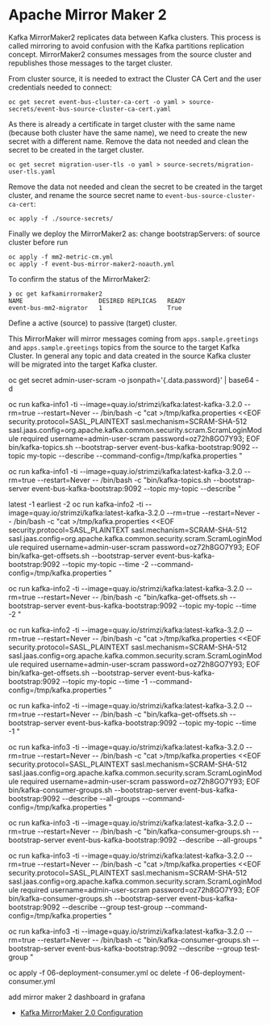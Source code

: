 # Apache Mirror Maker 2

Kafka MirrorMaker2 replicates data between Kafka clusters. This process is called mirroring to avoid
confusion with the Kafka partitions replication concept. MirrorMaker2 consumes messages from the
source cluster and republishes those messages to the target cluster.

From cluster source, it is needed to extract the Cluster CA Cert and the user credentials needed
to connect:

```shell
oc get secret event-bus-cluster-ca-cert -o yaml > source-secrets/event-bus-source-cluster-ca-cert.yaml
```

As there is already a certificate in target cluster with the same name (because both cluster have the
same name), we need to create the new secret with a different name. Remove the data not needed and
clean the secret to be created in the target cluster.

```shell
oc get secret migration-user-tls -o yaml > source-secrets/migration-user-tls.yaml
```

Remove the data not needed and clean the secret to be created in the target cluster, and rename the
source secret name to `event-bus-source-cluster-ca-cert`:

```shell
oc apply -f ./source-secrets/
```

Finally we deploy the MirrorMaker2 as: change bootstrapServers: of source cluster before run

```shell
oc apply -f mm2-metric-cm.yml
oc apply -f event-bus-mirror-maker2-noauth.yml
```

To confirm the status of the MirrorMaker2:

```shell
❯ oc get kafkamirrormaker2
NAME                     DESIRED REPLICAS   READY
event-bus-mm2-migrator   1                  True
```

Define a active (source) to passive (target) cluster.

This MirrorMaker will mirror messages coming from `apps.sample.greetings` and `apps.sample.greetings` topics
from the source to the target Kafka Cluster. In general any topic and data created in the source Kafka cluster
will be migrated into the target Kafka cluster.


oc get secret admin-user-scram -o jsonpath='{.data.password}' | base64 -d


oc run kafka-info1 -ti --image=quay.io/strimzi/kafka:latest-kafka-3.2.0 --rm=true --restart=Never -- /bin/bash -c "cat >/tmp/kafka.properties <<EOF 
security.protocol=SASL_PLAINTEXT
sasl.mechanism=SCRAM-SHA-512
sasl.jaas.config=org.apache.kafka.common.security.scram.ScramLoginModule required username=admin-user-scram password=oz72h8GO7Y93;
EOF
bin/kafka-topics.sh --bootstrap-server event-bus-kafka-bootstrap:9092 --topic my-topic --describe --command-config=/tmp/kafka.properties
"

oc run kafka-info1 -ti --image=quay.io/strimzi/kafka:latest-kafka-3.2.0 --rm=true --restart=Never -- /bin/bash -c "bin/kafka-topics.sh --bootstrap-server event-bus-kafka-bootstrap:9092 --topic my-topic --describe
"

latest -1
earliest -2
oc run kafka-info2 -ti --image=quay.io/strimzi/kafka:latest-kafka-3.2.0 --rm=true --restart=Never -- /bin/bash -c "cat >/tmp/kafka.properties <<EOF 
security.protocol=SASL_PLAINTEXT
sasl.mechanism=SCRAM-SHA-512
sasl.jaas.config=org.apache.kafka.common.security.scram.ScramLoginModule required username=admin-user-scram password=oz72h8GO7Y93;
EOF
bin/kafka-get-offsets.sh --bootstrap-server event-bus-kafka-bootstrap:9092 --topic my-topic --time -2 --command-config=/tmp/kafka.properties
"

oc run kafka-info2 -ti --image=quay.io/strimzi/kafka:latest-kafka-3.2.0 --rm=true --restart=Never -- /bin/bash -c "bin/kafka-get-offsets.sh --bootstrap-server event-bus-kafka-bootstrap:9092 --topic my-topic --time -2
"

oc run kafka-info2 -ti --image=quay.io/strimzi/kafka:latest-kafka-3.2.0 --rm=true --restart=Never -- /bin/bash -c "cat >/tmp/kafka.properties <<EOF 
security.protocol=SASL_PLAINTEXT
sasl.mechanism=SCRAM-SHA-512
sasl.jaas.config=org.apache.kafka.common.security.scram.ScramLoginModule required username=admin-user-scram password=oz72h8GO7Y93;
EOF
bin/kafka-get-offsets.sh --bootstrap-server event-bus-kafka-bootstrap:9092 --topic my-topic --time -1 --command-config=/tmp/kafka.properties
"

oc run kafka-info2 -ti --image=quay.io/strimzi/kafka:latest-kafka-3.2.0 --rm=true --restart=Never -- /bin/bash -c "bin/kafka-get-offsets.sh --bootstrap-server event-bus-kafka-bootstrap:9092 --topic my-topic --time -1
"


oc run kafka-info3 -ti --image=quay.io/strimzi/kafka:latest-kafka-3.2.0 --rm=true --restart=Never -- /bin/bash -c "cat >/tmp/kafka.properties <<EOF 
security.protocol=SASL_PLAINTEXT
sasl.mechanism=SCRAM-SHA-512
sasl.jaas.config=org.apache.kafka.common.security.scram.ScramLoginModule required username=admin-user-scram password=oz72h8GO7Y93;
EOF
bin/kafka-consumer-groups.sh --bootstrap-server event-bus-kafka-bootstrap:9092 --describe --all-groups --command-config=/tmp/kafka.properties
"

oc run kafka-info3 -ti --image=quay.io/strimzi/kafka:latest-kafka-3.2.0 --rm=true --restart=Never -- /bin/bash -c "bin/kafka-consumer-groups.sh --bootstrap-server event-bus-kafka-bootstrap:9092 --describe --all-groups
"

oc run kafka-info3 -ti --image=quay.io/strimzi/kafka:latest-kafka-3.2.0 --rm=true --restart=Never -- /bin/bash -c "cat >/tmp/kafka.properties <<EOF 
security.protocol=SASL_PLAINTEXT
sasl.mechanism=SCRAM-SHA-512
sasl.jaas.config=org.apache.kafka.common.security.scram.ScramLoginModule required username=admin-user-scram password=oz72h8GO7Y93;
EOF
bin/kafka-consumer-groups.sh --bootstrap-server event-bus-kafka-bootstrap:9092 --describe --group test-group --command-config=/tmp/kafka.properties
"

oc run kafka-info3 -ti --image=quay.io/strimzi/kafka:latest-kafka-3.2.0 --rm=true --restart=Never -- /bin/bash -c "bin/kafka-consumer-groups.sh --bootstrap-server event-bus-kafka-bootstrap:9092 --describe --group test-group
"


oc apply -f 06-deployment-consumer.yml
oc delete -f 06-deployment-consumer.yml

add mirror maker 2 dashboard in grafana

* [Kafka MirrorMaker 2.0 Configuration](https://strimzi.io/docs/operators/latest/using.html#assembly-mirrormaker-str)
